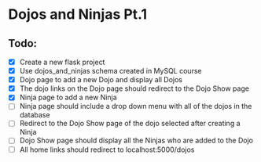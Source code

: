# Dojos and Ninjas Pt.1

## Todo:
- [x] Create a new flask project
- [x] Use dojos_and_ninjas schema created in MySQL course
- [x] Dojo page to add a new Dojo and display all Dojos
- [x] The dojo links on the Dojo page should redirect to the Dojo Show page
- [x] Ninja page to add a new Ninja
- [ ] Ninja page should include a drop down menu with all of the dojos in the database
- [ ] Redirect to the Dojo Show page of the dojo selected after creating a Ninja
- [ ] Dojo Show page should display all the Ninjas who are added to the Dojo
- [ ] All home links should redirect to localhost:5000/dojos
